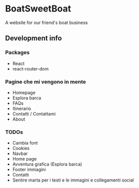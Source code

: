 # BoatSweetBoat
A website for our friend's boat business


## Development info
### Packages
- React
- react-router-dom

### Pagine che mi vengono in mente
- Homepage
- Esplora barca
- FAQs
- Itinerario
- Contatti / Contattami
- About
  
### TODOs
- Cambia font
- Cookies
- Navbar
- Home page
- Avventura grafica (Esplora barca)
- Footer immagini
- Contatti
- Sentire marta per i testi e le immagini e collegamenti social